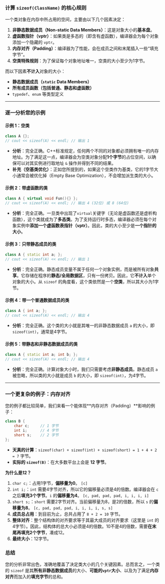 ### 计算 `sizeof(ClassName)` 的核心规则

一个类对象在内存中所占用的空间，主要由以下几个因素决定：

1.  **非静态数据成员（Non-static Data Members）**：这是对象大小的**基本盘**。
2.  **虚函数指针（vptr）**：如果类是多态的（即含有虚函数），编译器会为每个对象添加一个隐藏的 `vptr`。
3.  **内存对齐（Padding）**：编译器为了性能，会在成员之间和末尾插入一些“填充字节”。
4.  **空类特殊规则**：为了保证每个对象地址唯一，空类的大小至少为1字节。

而以下因素**不计入**对象的大小：

  * **静态数据成员（`static` Data Members）**
  * **所有成员函数（包括普通、静态和虚函数）**
  * `typedef`、`enum` 等类型定义

-----

### 逐一分析您的示例

#### 示例 1：空类

```cpp
class A {};
// cout << sizeof(A) << endl; // 输出 1
```

  * **分析**：完全正确。C++标准规定，任何两个不同的对象都必须拥有唯一的内存地址。为了满足这一点，编译器会为空类对象分配**1个字节**的占位空间，以确保可以对其实例进行取地址 `&` 操作并得到不同的结果。
  * **补充（空基类优化）**：正如您所提到的，如果这个空类作为基类，它的1字节大小通常会被优化掉（Empty Base Optimization），不会增加派生类的大小。

#### 示例 2：带虚函数的类

```cpp
class A { virtual void Fun(){} };
// cout << sizeof(A) << endl; // 输出 4 (32位) 或 8 (64位)
```

  * **分析**：完全正确。一旦类中出现了`virtual`关键字（无论是虚函数还是虚析构函数），这个类就成为了**多态类**。为了支持运行时多态，编译器必须在每个对象实例中**添加一个虚函数表指针（vptr）**。因此，类的大小至少是**一个指针的大小**。

#### 示例 3：只带静态成员的类

```cpp
class A { static int a; };
// cout << sizeof(A) << endl; // 输出 1
```

  * **分析**：完全正确。静态成员变量不属于任何一个对象实例，而是被所有对象**共享**。它存储在程序的**静态/全局数据区**，只有一份拷贝。因此，它**不计入**单个对象的大小。从 `sizeof` 的角度看，这个类依然是一个**空类**，所以其大小为1字节。

#### 示例 4：带一个普通数据成员的类

```cpp
class A { int a; };
// cout << sizeof(A) << endl; // 输出 4
```

  * **分析**：完全正确。这个类的大小就是其唯一的非静态数据成员 `a` 的大小，即 `sizeof(int)`，通常是4字节。

#### 示例 5：带静态和非静态数据成员的类

```cpp
class A { static int a; int b; };
// cout << sizeof(A) << endl; // 输出 4
```

  * **分析**：完全正确。计算对象大小时，我们只需要考虑**非静态成员**。静态成员 `a` 被忽略，所以类的大小就是成员 `b` 的大小，即 `sizeof(int)`，为4字节。

-----

### 一个更复杂的例子：内存对齐

您的例子都比较简单，我们来看一个能体现\*\*内存对齐（Padding）\*\*影响的例子：

```cpp
class B {
    char c;     // 1 字节
    int i;      // 4 字节
    short s;    // 2 字节
};
```

  * **天真的计算**：`sizeof(char) + sizeof(int) + sizeof(short) = 1 + 4 + 2 = 7` 字节。
  * **实际的 `sizeof(B)`**：在大多数平台上会是 **12 字节**。

**为什么是12？**

1.  `char c;`：占用1字节，**偏移量为0**。 `[c]`
2.  `int i;`：`int` 需要4字节对齐，所以它的偏移量必须是4的倍数。编译器会在 `c` 之后**填充3个字节**。`i` 的**偏移量为4**。 `[c, pad, pad, pad, i, i, i, i]`
3.  `short s;`：`short` 需要2字节对齐。当前偏移量为8，是2的倍数，所以 `s` 的**偏移量为8**。 `[c, pad, pad, pad, i, i, i, i, s, s]`
4.  **成员总占用**：到目前为止，总共占用了 `8 + 2 = 10` 字节。
5.  **整体对齐**：整个结构体的对齐要求等于其最大成员的对齐要求（这里是 `int` 的4字节）。因此，结构体的总大小必须是4的倍数。10不是4的倍数，需要**在末尾再填充2个字节**，凑成12。
6.  **最终大小**：12字节。

### 总结

您的分析非常出色，准确地覆盖了决定类大小的几个关键因素。总而言之，一个类的 `sizeof` 是其**所有非静态数据成员**的大小、**可能的`vptr`大小**、以及为了满足**内存对齐**而加入的**填充字节**的总和。